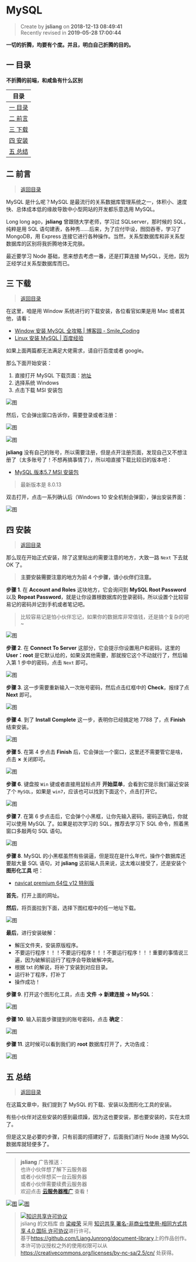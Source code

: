 MySQL
===

> Create by **jsliang** on **2018-12-13 08:49:41**  
> Recently revised in **2019-05-28 17:00:44**

**一切的折腾，均要有个度。并且，明白自己折腾的目的。**  

## <a name="chapter-one" id="chapter-one">一 目录</a>

**不折腾的前端，和咸鱼有什么区别**

| 目录 |                                                                             
| --- | 
| [一 目录](#chapter-one) | 
| <a name="catalog-chapter-two" id="catalog-chapter-two"></a>[二 前言](#chapter-two) |
| <a name="catalog-chapter-three" id="catalog-chapter-three"></a>[三 下载](#chapter-three) |
| <a name="catalog-chapter-four" id="catalog-chapter-four"></a>[四 安装](#chapter-four) |
| <a name="catalog-chapter-five" id="catalog-chapter-five"></a>[五 总结](#chapter-five) |

## <a name="chapter-two" id="chapter-two">二 前言</a>

> [返回目录](#chapter-one)

MySQL 是什么呢？MySQL 是最流行的关系数据库管理系统之一，体积小、速度快、总体成本低的缘故导致中小型网站的开发都乐意选用 MySQL。  

Long long ago，**jsliang** 曾跟随大学老师，学习过 SQLserver，那时候的 SQL，纯粹是用 SQL 语句建表，各种秀……后来，为了应付毕设，囫囵吞枣，学习了 MongoDB，用 Express 连接它进行各种操作。当然，关系型数据库和非关系型数据库的区别将我折腾地体无完肤。  

最近要学习 Node 基础，思来想去考虑一番，还是打算连接 MySQL，无他，因为正经学过关系型数据库而已。  

## <a name="chapter-three" id="chapter-three">三 下载</a>

> [返回目录](#chapter-one)

在这里，咱是用 Window 系统进行的下载安装，各位看官如果是用 Mac 或者其他，请看：

* [Window 安装 MySQL 全攻略 | 博客园 - Smile_Coding](https://www.cnblogs.com/ayyl/p/5978418.html)
* [Linux 安装 MySQL | 百度经验](https://jingyan.baidu.com/article/fec7a1e5f8d3201190b4e782.html)

如果上面两篇都无法满足大佬需求，请自行百度或者 google。

那么下面开始安装：

1. 直接打开 MySQL 下载页面：[地址](https://dev.mysql.com/downloads/mysql/)
2. 选择系统 Windows
3. 点击下载 MSI 安装包

![图](../../public-repertory/img/other-sql-MySQL-1.png)

然后，它会弹出窗口告诉你，需要登录或者注册：

![图](../../public-repertory/img/other-sql-MySQL-2.png)

![图](../../public-repertory/img/other-sql-MySQL-3.png)

**jsliang** 没有自己的账号，所以需要注册，但是点开注册页面，发现自己又不想注册了（太多账号了！不想再搞事情了），所以咱直接下载比较旧的版本吧：

* [MySQL 版本5.7 MSI 安装包](http://cdn.mysql.com//Downloads/MySQLInstaller/mysql-installer-community-5.7.16.0.msi)

> 最新版本是 8.0.13

双击打开，点击一系列确认后（Windows 10 安全机制会弹窗），弹出安装界面：

![图](../../public-repertory/img/other-sql-MySQL-4.png)

## <a name="chapter-four" id="chapter-four">四 安装</a>

> [返回目录](#chapter-one)

那么现在开始正式安装，除了这里贴出的需要注意的地方，大致一路 `Next` 下去就 OK 了。

> **主要安装需要注意的地方为前 4 个步骤，请小伙伴们注意。**

**步骤 1**. 在 **Account and Roles** 这块地方，它会询问到 **MySQL Root Password** 以及 **Repeat Password**，就是让你设置根数据库的登录密码，所以设置个比较容易记的密码并记到手机或者笔记吧。

> 比较容易记是怕小伙伴忘记，如果你的数据库非常值钱，还是搞个复杂的吧~

![图](../../public-repertory/img/other-sql-MySQL-5.png)

**步骤 2**. 在 **Connect To Server** 这部分，它会提示你设置用户和密码，这里的 **User：root** 是它默认给的，如果没其他需要，那就按它这个不动就行了，然后输入第 1 步中的密码，点击 `Next` 即可。

![图](../../public-repertory/img/other-sql-MySQL-6.png)

**步骤 3**. 这一步需要重新输入一次账号密码，然后点击红框中的 **Check**，报绿了点 **Next** 即可。

![图](../../public-repertory/img/other-sql-MySQL-7.png)

**步骤 4**. 到了 **Install Complete** 这一步，表明你已经搞定地 7788 了，点 **Finish** 结束安装。

![图](../../public-repertory/img/other-sql-MySQL-8.png)

**步骤 5**. 在第 4 步点击 **Finish** 后，它会弹出一个窗口，这里还不需要管它是啥，点击 **×** 关闭即可。

![图](../../public-repertory/img/other-sql-MySQL-9.png)

**步骤 6**. 键盘按 `Win` 键或者直接用鼠标点开 **开始菜单**，会看到它提示我们最近安装了个 `MySQL`，如果是 `win7`，应该也可以找到下面这个，点击打开它。

![图](../../public-repertory/img/other-sql-MySQL-10.png)

**步骤 7**. 在第 6 步点击后，它会弹个小黑框，让你先输入密码，密码正确后，你就可以使用 MySQL 了。如果是初次学习的 SQL，推荐去学习下 SQL 命令，照着黑窗口多敲两句 SQL 语句。

![图](../../public-repertory/img/other-sql-MySQL-11.png)

**步骤 8**. MySQL 的小黑框虽然有些装逼，但是现在是什么年代，操作个数据库还要敲大量 SQL 语句，对 **jsliang** 这前端人员来说，这太难以接受了，还是安装个 **图形化工具** 吧：

* [navicat premium 64位 v12 特别版](https://www.cr173.com/soft/126934.html)

**首先**，打开上面的网址。

**然后**，将页面拉到下面，选择下图红框中的任一地址下载。

![图](../../public-repertory/img/other-sql-MySQL-12.png)

**最后**，进行安装破解：

* 解压文件夹，安装原版程序。
* 不要运行程序！！！不要运行程序！！！不要运行程序！！！重要的事情说三遍，因为破解前运行了程序会导致破解冲突。
* 根据 txt 的解说，将补丁安装到对应目录。
* 运行补丁程序，打补丁
* 操作成功！

**步骤 9**. 打开这个图形化工具，点击 **文件 -> 新建连接 -> MySQL**：

![图](../../public-repertory/img/other-sql-MySQL-13.png)

**步骤 10**.  输入前面步骤提到的账号密码，点击 **确定**：

![图](../../public-repertory/img/other-sql-MySQL-14.png)

**步骤 11**. 这时候可以看到我们的 **root** 数据库打开了，大功告成：

![图](../../public-repertory/img/other-sql-MySQL-15.png)

## <a name="chapter-five" id="chapter-five">五 总结</a>

> [返回目录](#chapter-one)

在这篇文章中，我们提到了 MySQL 的下载、安装以及图形化工具的安装。

有些小伙伴对这些安装的感到最烦躁，因为这也要安装，那也要安装的，实在太烦了。  

但是这又是必要的步骤，只有前面的搭建好了，后面我们进行 Node 连接 MySQL 数据库就轻便多了。  

---

> **jsliang** 广告推送：  
> 也许小伙伴想了解下云服务器  
> 或者小伙伴想买一台云服务器  
> 或者小伙伴需要续费云服务器  
> 欢迎点击 **[云服务器推广](https://github.com/LiangJunrong/document-library/blob/master/other-library/Monologue/%E7%A8%B3%E9%A3%9F%E8%89%B0%E9%9A%BE.md)** 查看！

[![图](../../public-repertory/img/z-small-seek-ali-3.jpg)](https://promotion.aliyun.com/ntms/act/qwbk.html?userCode=w7hismrh)
[![图](../../public-repertory/img/z-small-seek-tencent-2.jpg)](https://cloud.tencent.com/redirect.php?redirect=1014&cps_key=49f647c99fce1a9f0b4e1eeb1be484c9&from=console)

> <a rel="license" href="http://creativecommons.org/licenses/by-nc-sa/4.0/"><img alt="知识共享许可协议" style="border-width:0" src="https://i.creativecommons.org/l/by-nc-sa/4.0/88x31.png" /></a><br /><span xmlns:dct="http://purl.org/dc/terms/" property="dct:title">jsliang 的文档库</span> 由 <a xmlns:cc="http://creativecommons.org/ns#" href="https://github.com/LiangJunrong/document-library" property="cc:attributionName" rel="cc:attributionURL">梁峻荣</a> 采用 <a rel="license" href="http://creativecommons.org/licenses/by-nc-sa/4.0/">知识共享 署名-非商业性使用-相同方式共享 4.0 国际 许可协议</a>进行许可。<br />基于<a xmlns:dct="http://purl.org/dc/terms/" href="https://github.com/LiangJunrong/document-library" rel="dct:source">https://github.com/LiangJunrong/document-library</a>上的作品创作。<br />本许可协议授权之外的使用权限可以从 <a xmlns:cc="http://creativecommons.org/ns#" href="https://creativecommons.org/licenses/by-nc-sa/2.5/cn/" rel="cc:morePermissions">https://creativecommons.org/licenses/by-nc-sa/2.5/cn/</a> 处获得。